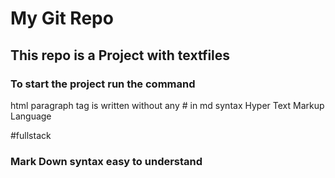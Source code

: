 # My Git Repo
## This repo is a Project with textfiles
### To start the project run the command
html paragraph tag is written without any # in md syntax
Hyper Text Markup Language

#fullstack
### Mark Down syntax easy to understand

